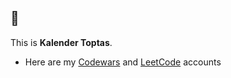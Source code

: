 ## 👋
This is **Kalender Toptas**.

- Here are my [Codewars](https://www.codewars.com/users/toptaskalender) and [LeetCode](https://leetcode.com/toptaskalender/) accounts

<!--- 
toptaskalender/toptaskalender is a ✨ special ✨ repository because its `README.md` (this file) appears on your GitHub profile.
You can click the Preview link to take a look at your changes.
--->
